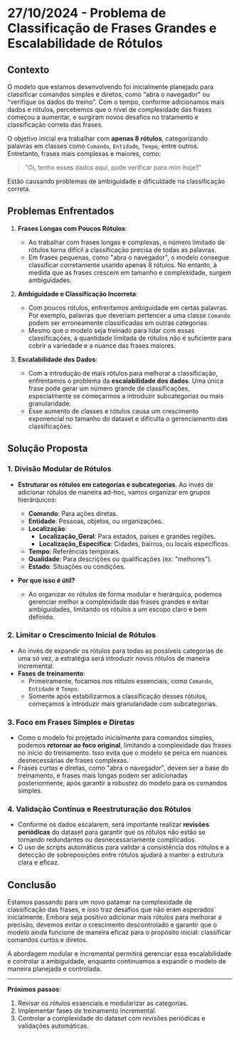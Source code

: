 # 27/10/2024 - Problema de Classificação de Frases Grandes e Escalabilidade de Rótulos

## Contexto

O modelo que estamos desenvolvendo foi inicialmente planejado para classificar comandos simples e diretos, como "abra o navegador" ou "verifique os dados do treino". Com o tempo, conforme adicionamos mais dados e rótulos, percebemos que o nível de complexidade das frases começou a aumentar, e surgiram novos desafios no tratamento e classificação correta das frases.

O objetivo inicial era trabalhar com **apenas 8 rótulos**, categorizando palavras em classes como `Comando`, `Entidade`, `Tempo`, entre outros. Entretanto, frases mais complexas e maiores, como:

> "Oi, tenho esses dados aqui, pode verificar para mim hoje?"

Estão causando problemas de ambiguidade e dificuldade na classificação correta.

## Problemas Enfrentados

1. **Frases Longas com Poucos Rótulos**:
    - Ao trabalhar com frases longas e complexas, o número limitado de rótulos torna difícil a classificação precisa de todas as palavras.
    - Em frases pequenas, como "abra o navegador", o modelo consegue classificar corretamente usando apenas 8 rótulos. No entanto, à medida que as frases crescem em tamanho e complexidade, surgem ambiguidades.

2. **Ambiguidade e Classificação Incorreta**:
    - Com poucos rótulos, enfrentamos ambiguidade em certas palavras. Por exemplo, palavras que deveriam pertencer a uma classe `Comando` podem ser erroneamente classificadas em outras categorias.
    - Mesmo que o modelo seja treinado para lidar com essas classificações, a quantidade limitada de rótulos não é suficiente para cobrir a variedade e a nuance das frases maiores.

3. **Escalabilidade dos Dados**:
    - Com a introdução de mais rótulos para melhorar a classificação, enfrentamos o problema da **escalabilidade dos dados**. Uma única frase pode gerar um número grande de classificações, especialmente se começarmos a introduzir subcategorias ou mais granularidade.
    - Esse aumento de classes e rótulos causa um crescimento exponencial no tamanho do dataset e dificulta o gerenciamento das classificações.

## Solução Proposta

### 1. **Divisão Modular de Rótulos**

- **Estruturar os rótulos em categorias e subcategorias**. Ao invés de adicionar rótulos de maneira ad-hoc, vamos organizar em grupos hierárquicos:
    - **Comando**: Para ações diretas.
    - **Entidade**: Pessoas, objetos, ou organizações.
    - **Localização**:
        - **Localização_Geral**: Para estados, países e grandes regiões.
        - **Localização_Especifica**: Cidades, bairros, ou locais específicos.
    - **Tempo**: Referências temporais.
    - **Qualidade**: Para descrições ou qualificações (ex: "melhores").
    - **Estado**: Situações ou condições.

- **Por que isso é útil?**
    - Ao organizar os rótulos de forma modular e hierárquica, podemos gerenciar melhor a complexidade das frases grandes e evitar ambiguidades, limitando os rótulos a um escopo claro e bem definido.

### 2. **Limitar o Crescimento Inicial de Rótulos**

- Ao invés de expandir os rótulos para todas as possíveis categorias de uma só vez, a estratégia será introduzir novos rótulos de maneira incremental.
- **Fases de treinamento**:
    - Primeiramente, focamos nos rótulos essenciais, como `Comando`, `Entidade` e `Tempo`.
    - Somente após estabilizarmos a classificação desses rótulos, começamos a introduzir mais granularidade com subcategorias.

### 3. **Foco em Frases Simples e Diretas**

- Como o modelo foi projetado inicialmente para comandos simples, podemos **retornar ao foco original**, limitando a complexidade das frases no início do treinamento. Isso evita que o modelo se perca em nuances desnecessárias de frases complexas.
- Frases curtas e diretas, como "abra o navegador", devem ser a base do treinamento, e frases mais longas podem ser adicionadas posteriormente, após garantir a robustez do modelo para os comandos simples.

### 4. **Validação Contínua e Reestruturação dos Rótulos**

- Conforme os dados escalarem, será importante realizar **revisões periódicas** do dataset para garantir que os rótulos não estão se tornando redundantes ou desnecessariamente complicados.
- O uso de scripts automáticos para validar a consistência dos rótulos e a detecção de sobreposições entre rótulos ajudará a manter a estrutura clara e eficaz.

## Conclusão

Estamos passando para um novo patamar na complexidade de classificação das frases, e isso traz desafios que não eram esperados inicialmente. Embora seja positivo adicionar mais rótulos para melhorar a precisão, devemos evitar o crescimento descontrolado e garantir que o modelo ainda funcione de maneira eficaz para o propósito inicial: classificar comandos curtos e diretos.

A abordagem modular e incremental permitirá gerenciar essa escalabilidade e controlar a ambiguidade, enquanto continuamos a expandir o modelo de maneira planejada e controlada.

---

**Próximos passos**:
1. Revisar os rótulos essenciais e modularizar as categorias.
2. Implementar fases de treinamento incremental.
3. Controlar a complexidade do dataset com revisões periódicas e validações automáticas.

